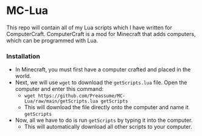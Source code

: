 # MC-Lua
This repo will contain all of my Lua scripts which I have written for ComputerCraft.
ComputerCraft is a mod for Minecraft that adds computers, which can be programmed with Lua.

### Installation
- In Minecraft, you must first have a computer crafted and placed in the world.
- Next, we will use ```wget``` to download the ```getScripts.lua``` file. Open the computer and enter this command:
    - ```wget https://github.com/Preassume/MC-Lua/raw/main/getScripts.lua getScripts```
    - This will download the file directly onto the computer and name it ```getScripts```
- Now, all we have to do is run ```getScripts``` by typing it into the computer.
    - This will automatically download all other scripts to your computer. 